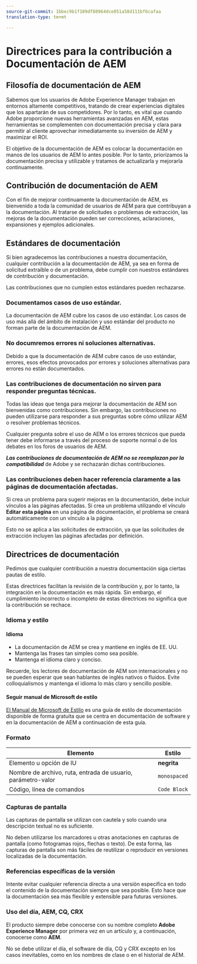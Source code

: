 ```yaml
---
source-git-commit: 1bbec9b1f109df88964dce051a58d111bf6cafaa
translation-type: tm+mt

---
```

# Directrices para la contribución a Documentación de AEM

## Filosofía de documentación de AEM

Sabemos que los usuarios de Adobe Experience Manager trabajan en entornos altamente competitivos, tratando de crear experiencias digitales que los apartarán de sus competidores. Por lo tanto, es vital que cuando Adobe proporcione nuevas herramientas avanzadas en AEM, estas herramientas se complementen con documentación precisa y clara para permitir al cliente aprovechar inmediatamente su inversión de AEM y maximizar el ROI.

El objetivo de la documentación de AEM es colocar la documentación en manos de los usuarios de AEM lo antes posible. Por lo tanto, priorizamos la documentación precisa y utilizable y tratamos de actualizarla y mejorarla continuamente.

## Contribución de documentación de AEM

Con el fin de mejorar continuamente la documentación de AEM, es bienvenido a toda la comunidad de usuarios de AEM para que contribuyan a la documentación. Al tratarse de solicitudes o problemas de extracción, las mejoras de la documentación pueden ser correcciones, aclaraciones, expansiones y ejemplos adicionales.

## Estándares de documentación

Si bien agradecemos las contribuciones a nuestra documentación, cualquier contribución a la documentación de AEM, ya sea en forma de solicitud extraíble o de un problema, debe cumplir con nuestros estándares de contribución y documentación.

Las contribuciones que no cumplen estos estándares pueden rechazarse.

### Documentamos casos de uso estándar.

La documentación de AEM cubre los casos de uso estándar. Los casos de uso más allá del ámbito de instalación y uso estándar del producto no forman parte de la documentación de AEM.

### No documremos errores ni soluciones alternativas.

Debido a que la documentación de AEM cubre casos de uso estándar, errores, esos efectos provocados por errores y soluciones alternativas para errores no están documentados.

### Las contribuciones de documentación no sirven para responder preguntas técnicas.

Todas las ideas que tenga para mejorar la documentación de AEM son bienvenidas como contribuciones. Sin embargo, las contribuciones no pueden utilizarse para responder a sus preguntas sobre cómo utilizar AEM o resolver problemas técnicos.

Cualquier pregunta sobre el uso de AEM o los errores técnicos que pueda tener debe informarse a través del proceso de soporte normal o de los debates en los foros de usuarios de AEM.

***Las contribuciones de documentación de AEM no se reemplazan por la compatibilidad*** de Adobe y se rechazarán dichas contribuciones.

### Las contribuciones deben hacer referencia claramente a las páginas de documentación afectadas.

Si crea un problema para sugerir mejoras en la documentación, debe incluir vínculos a las páginas afectadas. Si crea un problema utilizando el vínculo **Editar esta página** en una página de documentación, el problema se creará automáticamente con un vínculo a la página.

Esto no se aplica a las solicitudes de extracción, ya que las solicitudes de extracción incluyen las páginas afectadas por definición.

## Directrices de documentación

Pedimos que cualquier contribución a nuestra documentación siga ciertas pautas de estilo.

Estas directrices facilitan la revisión de la contribución y, por lo tanto, la integración en la documentación es más rápida. Sin embargo, el cumplimiento incorrecto o incompleto de estas directrices no significa que la contribución se rechace.

### Idioma y estilo

#### Idioma

* La documentación de AEM se crea y mantiene en inglés de EE. UU.
* Mantenga las frases tan simples como sea posible.
* Mantenga el idioma claro y conciso.

Recuerde, los lectores de documentación de AEM son internacionales y no se pueden esperar que sean hablantes de inglés nativos o fluidos. Evite colloquialismos y mantenga el idioma lo más claro y sencillo posible.

#### Seguir manual de Microsoft de estilo

[El Manual de Microsoft de Estilo](https://docs.microsoft.com/en-us/style-guide/welcome/) es una guía de estilo de documentación disponible de forma gratuita que se centra en documentación de software y en la documentación de AEM a continuación de esta guía.

### Formato

| Elemento | Estilo |
|---|---|
| Elemento u opción de IU | **negrita** |
| Nombre de archivo, ruta, entrada de usuario, parámetro-valor | `monospaced` |
| Código, línea de comandos | ```Code Block``` |

### Capturas de pantalla

Las capturas de pantalla se utilizan con cautela y solo cuando una descripción textual no es suficiente.

No deben utilizarse los marcadores u otras anotaciones en capturas de pantalla (como fotogramas rojos, flechas o texto). De esta forma, las capturas de pantalla son más fáciles de reutilizar o reproducir en versiones localizadas de la documentación.

### Referencias específicas de la versión

Intente evitar cualquier referencia directa a una versión específica en todo el contenido de la documentación siempre que sea posible. Esto hace que la documentación sea más flexible y extensible para futuras versiones.

### Uso del día, AEM, CQ, CRX

El producto siempre debe conocerse con su nombre completo **Adobe Experience Manager** por primera vez en un artículo y, a continuación, conocerse como **AEM**.

No se debe utilizar el día, el software de día, CQ y CRX excepto en los casos inevitables, como en los nombres de clase o en el historial de AEM.